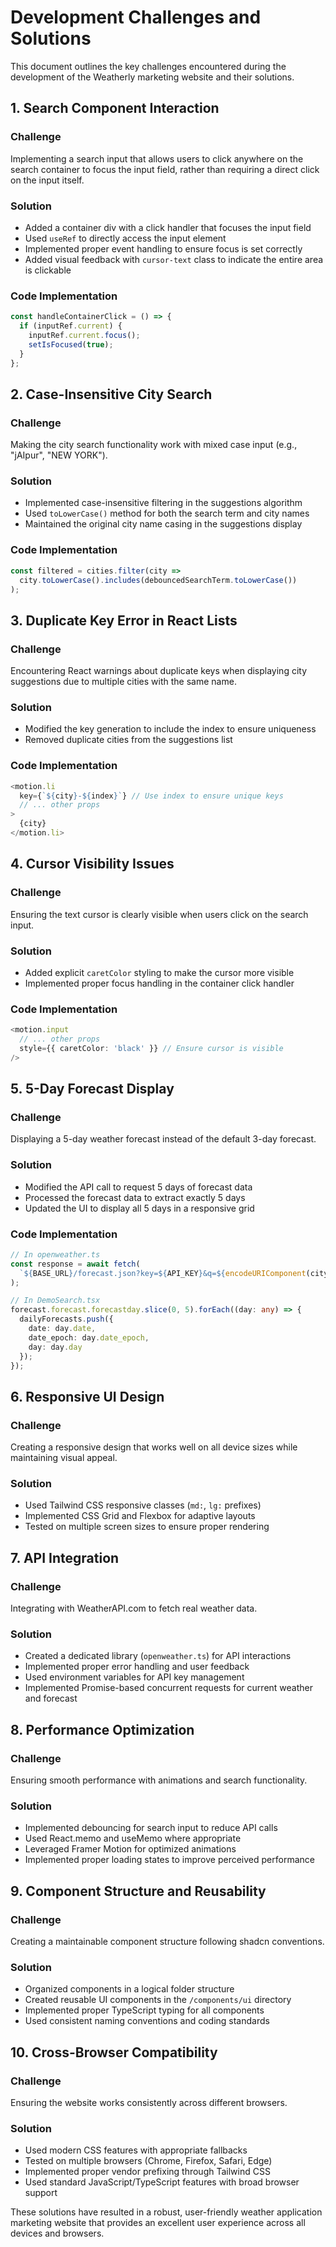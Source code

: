 # Development Challenges and Solutions

This document outlines the key challenges encountered during the development of the Weatherly marketing website and their solutions.

## 1. Search Component Interaction

### Challenge
Implementing a search input that allows users to click anywhere on the search container to focus the input field, rather than requiring a direct click on the input itself.

### Solution
- Added a container div with a click handler that focuses the input field
- Used `useRef` to directly access the input element
- Implemented proper event handling to ensure focus is set correctly
- Added visual feedback with `cursor-text` class to indicate the entire area is clickable

### Code Implementation
```typescript
const handleContainerClick = () => {
  if (inputRef.current) {
    inputRef.current.focus();
    setIsFocused(true);
  }
};
```

## 2. Case-Insensitive City Search

### Challenge
Making the city search functionality work with mixed case input (e.g., "jAIpur", "NEW YORK").

### Solution
- Implemented case-insensitive filtering in the suggestions algorithm
- Used `toLowerCase()` method for both the search term and city names
- Maintained the original city name casing in the suggestions display

### Code Implementation
```typescript
const filtered = cities.filter(city => 
  city.toLowerCase().includes(debouncedSearchTerm.toLowerCase())
);
```

## 3. Duplicate Key Error in React Lists

### Challenge
Encountering React warnings about duplicate keys when displaying city suggestions due to multiple cities with the same name.

### Solution
- Modified the key generation to include the index to ensure uniqueness
- Removed duplicate cities from the suggestions list

### Code Implementation
```typescript
<motion.li
  key={`${city}-${index}`} // Use index to ensure unique keys
  // ... other props
>
  {city}
</motion.li>
```

## 4. Cursor Visibility Issues

### Challenge
Ensuring the text cursor is clearly visible when users click on the search input.

### Solution
- Added explicit `caretColor` styling to make the cursor more visible
- Implemented proper focus handling in the container click handler

### Code Implementation
```typescript
<motion.input
  // ... other props
  style={{ caretColor: 'black' }} // Ensure cursor is visible
/>
```

## 5. 5-Day Forecast Display

### Challenge
Displaying a 5-day weather forecast instead of the default 3-day forecast.

### Solution
- Modified the API call to request 5 days of forecast data
- Processed the forecast data to extract exactly 5 days
- Updated the UI to display all 5 days in a responsive grid

### Code Implementation
```typescript
// In openweather.ts
const response = await fetch(
  `${BASE_URL}/forecast.json?key=${API_KEY}&q=${encodeURIComponent(city)}&days=5&aqi=no&alerts=no`
);

// In DemoSearch.tsx
forecast.forecast.forecastday.slice(0, 5).forEach((day: any) => {
  dailyForecasts.push({
    date: day.date,
    date_epoch: day.date_epoch,
    day: day.day
  });
});
```

## 6. Responsive UI Design

### Challenge
Creating a responsive design that works well on all device sizes while maintaining visual appeal.

### Solution
- Used Tailwind CSS responsive classes (`md:`, `lg:` prefixes)
- Implemented CSS Grid and Flexbox for adaptive layouts
- Tested on multiple screen sizes to ensure proper rendering

## 7. API Integration

### Challenge
Integrating with WeatherAPI.com to fetch real weather data.

### Solution
- Created a dedicated library (`openweather.ts`) for API interactions
- Implemented proper error handling and user feedback
- Used environment variables for API key management
- Implemented Promise-based concurrent requests for current weather and forecast

## 8. Performance Optimization

### Challenge
Ensuring smooth performance with animations and search functionality.

### Solution
- Implemented debouncing for search input to reduce API calls
- Used React.memo and useMemo where appropriate
- Leveraged Framer Motion for optimized animations
- Implemented proper loading states to improve perceived performance

## 9. Component Structure and Reusability

### Challenge
Creating a maintainable component structure following shadcn conventions.

### Solution
- Organized components in a logical folder structure
- Created reusable UI components in the `/components/ui` directory
- Implemented proper TypeScript typing for all components
- Used consistent naming conventions and coding standards

## 10. Cross-Browser Compatibility

### Challenge
Ensuring the website works consistently across different browsers.

### Solution
- Used modern CSS features with appropriate fallbacks
- Tested on multiple browsers (Chrome, Firefox, Safari, Edge)
- Implemented proper vendor prefixing through Tailwind CSS
- Used standard JavaScript/TypeScript features with broad browser support

These solutions have resulted in a robust, user-friendly weather application marketing website that provides an excellent user experience across all devices and browsers.